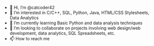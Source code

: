 - 👋 Hi, I’m @catcoder42
- 👀 I’m interested in C/C++, SQL, Python, Java, HTML/CSS Stylesheets, Data Analytics
- 🌱 I’m currently learning Basic Python and data analysis techniques
- 💞️ I’m looking to collaborate on projects involving web design/web development, data analytics, SQL Spreadsheets, etc.
- 📫 How to reach me 

<!---
catcoder42/catcoder42 is a ✨ special ✨ repository because its `README.md` (this file) appears on your GitHub profile.
You can click the Preview link to take a look at your changes.
--->
